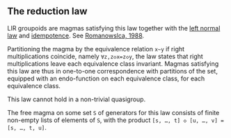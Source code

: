 ## The reduction law

LIR groupoids are magmas satisfying this law together with the [left normal law](https://teorth.github.io/equational_theories/implications/?4673) and [idempotence](https://teorth.github.io/equational_theories/implications/?3).  See [Romanowslca, 1988](https://doi.org/10.1515/dema-1988-0409).

Partitioning the magma by the equivalence relation `x~y` if right multiplications coincide, namely `∀z,z◇x=z◇y`, the law states that right multiplications leave each equivalence class invariant.  Magmas satisfying this law are thus in one-to-one correspondence with partitions of the set, equipped with an endo-function on each equivalence class, for each equivalence class.

This law cannot hold in a non-trivial quasigroup.

The free magma on some set `S` of generators for this law consists of finite non-empty lists of elements of `S`, with the product `[s, …, t] ◇ [u, …, v] = [s, …, t, u]`.
